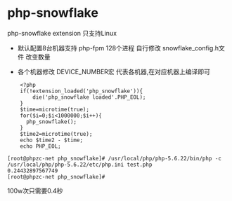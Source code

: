 # php-snowflake
php-snowflake extension 只支持Linux

- 默认配置8台机器支持 php-fpm 128个进程 自行修改 snowflake_config.h文件 改变数量

- 各个机器修改 DEVICE_NUMBER宏 代表各机器,在对应机器上编译即可

```
    <?php
    if(!extension_loaded('php_snowflake')){
    	die('php_snowflake loaded'.PHP_EOL);
    }
    $time=microtime(true);
    for($i=0;$i<1000000;$i++){
      php_snowflake();
    }
    $time2=microtime(true);
    echo $time2 - $time;
    echo PHP_EOL;
 ```

 ```
 [root@phpzc-net php_snowflake]# /usr/local/php/php-5.6.22/bin/php -c /usr/local/php/php-5.6.22/etc/php.ini test.php
 0.24432897567749
 [root@phpzc-net php_snowflake]#
 ```
100w次只需要0.4秒